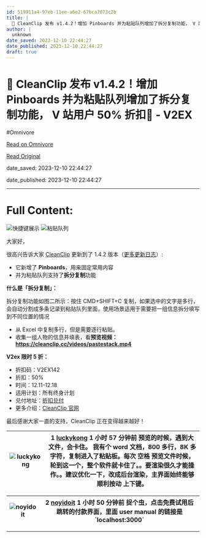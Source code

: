 ```yaml
---
id: 519911a4-97eb-11ee-a6e2-67bca7073c2b
title: |
  🎉 CleanClip 发布 v1.4.2！增加 Pinboards 并为粘贴队列增加了拆分复制功能， V 站用户 50% 折扣🎁 - V2EX
author: |
  unknown
date_saved: 2023-12-10 22:44:27
date_published: 2023-12-10 22:44:27
draft: true
---
```


# 🎉 CleanClip 发布 v1.4.2！增加 Pinboards 并为粘贴队列增加了拆分复制功能， V 站用户 50% 折扣🎁 - V2EX
#Omnivore

[Read on Omnivore](https://omnivore.app/me/clean-clip-v-1-4-2-pinboards-v-50-v-2-ex-18c577b3d8b)

[Read Original](https://www.v2ex.com/t/999322)

date_saved: 2023-12-10 22:44:27

date_published: 2023-12-10 22:44:27

--- 

# Full Content: 

![快捷键展示](https://proxy-prod.omnivore-image-cache.app/0x0,sKtUl6Y_cPwDy6SsoTOWNhbt8DUVGF8bIUXRJSaQiLis/https://p.ipic.vip/03lznr.png) ![粘贴队列](https://proxy-prod.omnivore-image-cache.app/0x0,snkyak7OKV8dzoMndWBoC0nTnJBha-FR0y1_YKdsimxo/https://p.ipic.vip/epu10t.png)

大家好， 

很高兴告诉大家 [CleanClip](https://cleanclip.cc/zh/?ref=v2ex142) 更新到了 1.4.2 版本（[更多更新日志](https://cleanclip.cc/zh/docs/changelog.html)）:

* 它新增了 **Pinboards**，用来固定常用内容
* 并为粘贴队列支持了**拆分复制**功能

**什么是「拆分复制」：**

拆分复制功能如图二所示：按住 CMD+SHIFT+C 复制，如果选中的文字是多行，会自动分割成多条记录到粘贴队列里面，使用场景适用于需要把一组信息拆分填写到不同位置的情况

* 从 Excel 中复制多行，但是需要逐行粘贴。
* 收集一组人物的信息并填表，看**预览视频： <https://cleanclip.cc/videos/pastestack.mp4>**

**V2ex 限时 5 折：**

* 折扣码：V2EX142
* 折扣：50%
* 时间：12.11-12.18
* 适用计划：所有终身计划
* 兑付地址：[折扣兑付](https://clip-purchase.macaify.com/)
* 更多介绍：[CleanClip 官网](https://cleanclip.cc/zh/?ref=v2ex142)

最后感谢大家一直的支持，CleanClip 正在变得越来越好！

| ![luckykong](https://proxy-prod.omnivore-image-cache.app/0x0,sjtDjknJaE-5O2bFf2AZocpciQnKFpy8nG_EvWkRYcLs/https://cdn.v2ex.com/avatar/aa77/9e8f/63973_normal.png?m=1695050118) | 1 **[luckykong](https://www.v2ex.com/member/luckykong)** 1 小时 57 分钟前 预览的时候，遇到大文件，会卡住。 我有个 word 文档，800 多行，8K 多字符，复制进入了粘贴板。每次 空格 预览文件时候，轮到这一个，整个软件就卡住了。。要渲染很久才能操作。。建议优化一下，改成后台渲染，主界面始终能够顺利按动 上下键。 |
| ------------------------------------------------------------------------------------------------------------------------------------------------------------------------------ | ----------------------------------------------------------------------------------------------------------------------------------------------------------------------------------------------- |

| ![noyidoit](https://proxy-prod.omnivore-image-cache.app/0x0,sM4NMkGnbywOt9xtVYvufcP8VXM5UAKQOj8gK1hfMCe0/https://cdn.v2ex.com/avatar/32e2/2def/269852_normal.png?m=1689850701) | 2 **[noyidoit](https://www.v2ex.com/member/noyidoit)** 1 小时 50 分钟前 捉个虫，点击免费试用后跳转的付款界面，里面 user manual 的链接是 \`localhost:3000\` |
| ------------------------------------------------------------------------------------------------------------------------------------------------------------------------------ | ---------------------------------------------------------------------------------------------------------------------------- |

---

